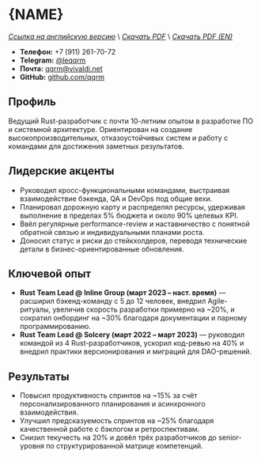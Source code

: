 # {NAME}
*[Ссылка на английскую версию](../en/RESUME_TL.MD)* \\
*[Скачать PDF](https://qqrm.github.io/CV/Belyakov_tl_ru.pdf)* \\
*[Скачать PDF (EN)](https://qqrm.github.io/CV/Belyakov_tl_en.pdf)*

- **Телефон:** +7 (911) 261-70-72
- **Telegram:** [@leqqrm](https://t.me/leqqrm)
- **Почта:** [qqrm@vivaldi.net](mailto:qqrm@vivaldi.net)
- **GitHub:** [github.com/qqrm](https://github.com/qqrm)

## Профиль
Ведущий Rust-разработчик с почти 10-летним опытом в разработке ПО и системной архитектуре. Ориентирован на создание высокопроизводительных, отказоустойчивых систем и работу с командами для достижения заметных результатов.

## Лидерские акценты
- Руководил кросс-функциональными командами, выстраивая взаимодействие бэкенда, QA и DevOps под общие вехи.
- Планировал дорожную карту и распределял ресурсы, удерживая выполнение в пределах 5% бюджета и около 90% целевых KPI.
- Ввёл регулярные performance-review и наставничество с понятной обратной связью и индивидуальными планами роста.
- Доносил статус и риски до стейкхолдеров, переводя технические детали в бизнес-ориентированные обновления.

## Ключевой опыт
- **Rust Team Lead @ Inline Group (март 2023 – наст. время)** — расширил бэкенд-команду с 5 до 12 человек, внедрил Agile-ритуалы, увеличив скорость разработки примерно на ~20%, и сократил онбординг на ~30% благодаря документации и парному программированию.
- **Rust Team Lead @ Solcery (март 2022 – март 2023)** — руководил командой из 4 Rust-разработчиков, ускорил код-ревью на 40% и внедрил практики версионирования и миграций для DAO-решений.

## Результаты
- Повысил продуктивность спринтов на ~15% за счёт персонализированного планирования и асинхронного взаимодействия.
- Улучшил предсказуемость спринтов на ~25% благодаря качественной работе с бэклогом и ретроспективам.
- Снизил текучесть на 20% и довёл трёх разработчиков до senior-уровня по структурированной матрице компетенций.
